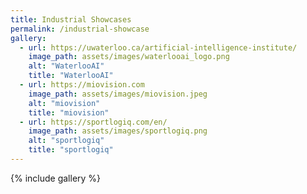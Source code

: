 ```yaml
---
title: Industrial Showcases
permalink: /industrial-showcase
gallery:
  - url: https://uwaterloo.ca/artificial-intelligence-institute/
    image_path: assets/images/waterlooai_logo.png
    alt: "WaterlooAI"
    title: "WaterlooAI"
  - url: https://miovision.com
    image_path: assets/images/miovision.jpeg
    alt: "miovision"
    title: "miovision"
  - url: https://sportlogiq.com/en/
    image_path: assets/images/sportlogiq.png
    alt: "sportlogiq"
    title: "sportlogiq"
---
```


{% include gallery %}
